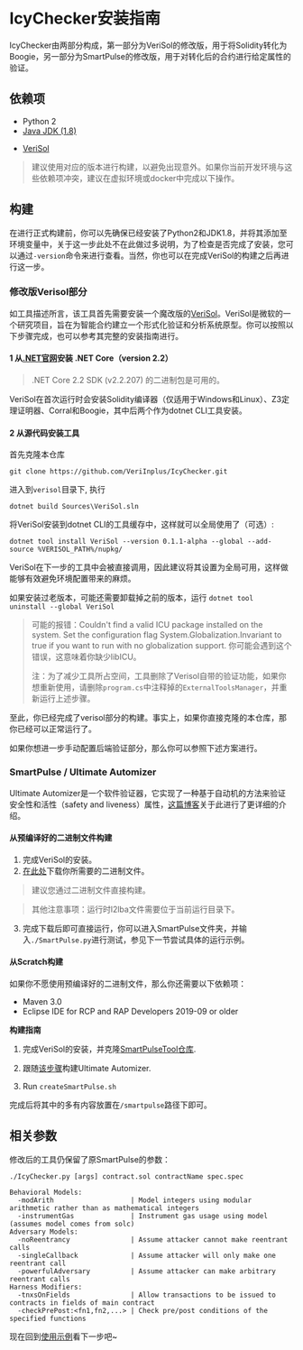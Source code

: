 # IcyChecker安装指南

IcyChecker由两部分构成，第一部分为VeriSol的修改版，用于将Solidity转化为Boogie，另一部分为SmartPulse的修改版，用于对转化后的合约进行给定属性的验证。

## 依赖项

- Python 2
- [Java JDK (1.8)](https://www.oracle.com/java/technologies/javase/javase-jdk8-downloads.html)

+ [VeriSol](https://github.com/utopia-group/verisol)

> 建议使用对应的版本进行构建，以避免出现意外。如果你当前开发环境与这些依赖项冲突，建议在虚拟环境或docker中完成以下操作。

## 构建

在进行正式构建前，你可以先确保已经安装了Python2和JDK1.8，并将其添加至环境变量中，关于这一步此处不在此做过多说明，为了检查是否完成了安装，您可以通过`-version`命令来进行查看。当然，你也可以在完成VeriSol的构建之后再进行这一步。

### 修改版Verisol部分

如工具描述所言，该工具首先需要安装一个魔改版的[VeriSol](https://github.com/utopia-group/verisol)。VeriSol是微软的一个研究项目，旨在为智能合约建立一个形式化验证和分析系统原型。你可以按照以下步骤完成，也可以参考其完整的安装指南进行。

#### 1 从[.NET官网](https://dotnet.microsoft.com/download/dotnet-core/2.2#sdk-2.2.106)安装 .NET Core（version 2.2）

> .NET Core 2.2 SDK (v2.2.207) 的二进制包是可用的。

VeriSol在首次运行时会安装Solidity编译器（仅适用于Windows和Linux）、Z3定理证明器、Corral和Boogie，其中后两个作为dotnet CLI工具安装。

#### 2 从源代码安装工具

首先克隆本仓库

```
git clone https://github.com/VeriInplus/IcyChecker.git
```

进入到`verisol`目录下, 执行

```shell
dotnet build Sources\VeriSol.sln
```

将VeriSol安装到dotnet CLI的工具缓存中，这样就可以全局使用了（可选）:

```shell
dotnet tool install VeriSol --version 0.1.1-alpha --global --add-source %VERISOL_PATH%/nupkg/
```

VeriSol在下一步的工具中会被直接调用，因此建议将其设置为全局可用，这样做能够有效避免环境配置带来的麻烦。

如果安装过老版本，可能还需要卸载掉之前的版本，运行 `dotnet tool uninstall --global VeriSol`

>可能的报错：Couldn't find a valid ICU package installed on the system. Set the configuration flag System.Globalization.Invariant to true if you want to run with no globalization support. 你可能会遇到这个错误，这意味着你缺少libICU。
>
>注：为了减少工具所占空间，工具删除了Verisol自带的验证功能，如果你想重新使用，请删除`program.cs`中注释掉的`ExternalToolsManager`，并重新运行上述步骤。

至此，你已经完成了verisol部分的构建。事实上，如果你直接克隆的本仓库，那你已经可以正常运行了。

如果你想进一步手动配置后端验证部分，那么你可以参照下述方案进行。

### SmartPulse / Ultimate Automizer

Ultimate Automizer是一个软件验证器，它实现了一种基于自动机的方法来验证安全性和活性（safety and liveness）属性，[这篇博客]((https://zhuanlan.zhihu.com/p/127842902))关于此进行了更详细的介绍。

#### 从预编译好的二进制文件构建

1. 完成VeriSol的安装。
2. [在此处](https://github.com/utopia-group/SmartPulseTool/releases)下载你所需要的二进制文件。

> 建议您通过二进制文件直接构建。

>其他注意事项：运行时l2lba文件需要位于当前运行目录下。

3. 完成下载后即可直接运行，你可以进入SmartPulse文件夹，并输入`./SmartPulse.py`进行测试，参见下一节尝试具体的运行示例。

#### 从Scratch构建

如果你不愿使用预编译好的二进制文件，那么你还需要以下依赖项：

- Maven 3.0
- Eclipse IDE for RCP and RAP Developers 2019-09 or older

**构建指南**

1. 完成VeriSol的安装，并克隆[SmartPulseTool仓库](https://github.com/utopia-group/SmartPulseTool/tree/master).

2. 跟随[该步骤](https://github.com/ultimate-pa/ultimate/wiki/Installation/2979de9af052431d7923beeb8a77dacc23d5e528)构建Ultimate Automizer.

3. Run `createSmartPulse.sh`

完成后将其中的多有内容放置在`/smartpulse`路径下即可。

## 相关参数

修改后的工具仍保留了原SmartPulse的参数：

```
./IcyChecker.py [args] contract.sol contractName spec.spec 

Behavioral Models: 
  -modArith                   | Model integers using modular arithmetic rather than as mathematical integers 
  -instrumentGas              | Instrument gas usage using model (assumes model comes from solc) 
Adversary Models: 
  -noReentrancy               | Assume attacker cannot make reentrant calls 
  -singleCallback             | Assume attacker will only make one reentrant call 
  -powerfulAdversary          | Assume attacker can make arbitrary reentrant calls 
Harness Modifiers: 
  -tnxsOnFields               | Allow transactions to be issued to contracts in fields of main contract 
  -checkPrePost:<fn1,fn2,...> | Check pre/post conditions of the specified functions 
```

现在回到[使用示例](/?id=usage)看下一步吧~

